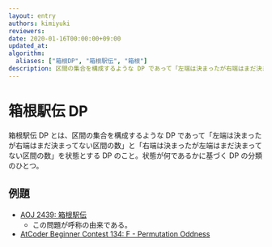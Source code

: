 ```yaml
---
layout: entry
authors: kimiyuki
reviewers:
date: 2020-01-16T00:00:00+09:00
updated_at:
algorithm:
  aliases: ["箱根DP", "箱根駅伝", "箱根"]
description: 区間の集合を構成するような DP であって「左端は決まったが右端はまだ決まってない区間の数」と「右端は決まったが左端はまだ決まってない区間の数」を状態とする DP のこと。
---
```


# 箱根駅伝 DP

箱根駅伝 DP とは、区間の集合を構成するような DP であって「左端は決まったが右端はまだ決まってない区間の数」と「右端は決まったが左端はまだ決まってない区間の数」を状態とする DP のこと。状態が何であるかに基づく DP の分類のひとつ。

## 例題

-   [AOJ 2439: 箱根駅伝](http://judge.u-aizu.ac.jp/onlinejudge/description.jsp?id=2439)
    -   この問題が呼称の由来である。
-   [AtCoder Beginner Contest 134: F - Permutation Oddness](https://atcoder.jp/contests/abc134/tasks/abc134_f)

